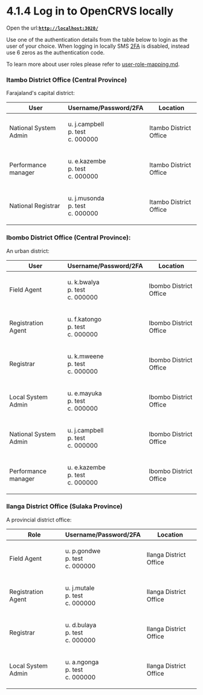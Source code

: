 # 4.1.4 Log in to OpenCRVS locally

Open the url:[**`http://localhost:3020/`**](http://localhost:3020/)

Use one of the authentication details from the table below to login as the user of your choice. When logging in locally SMS [2FA](https://en.wikipedia.org/wiki/Multi-factor_authentication) is disabled, instead use 6 zeros as the authentication code.

To learn more about user roles please refer to [user-role-mapping.md](../../../default-configuration/opencrvs-configuration-in-farajaland/user-role-mapping.md "mention").

### Itambo District Office (Central Province)

Farajaland's capital district:

| User                  | Username/Password/2FA                        | Location               |
| --------------------- | -------------------------------------------- | ---------------------- |
| National System Admin | <p>u. j.campbell<br>p. test<br>c. 000000</p> | Itambo District Office |
| Performance manager   | <p>u. e.kazembe<br>p. test<br>c. 000000</p>  | Itambo District Office |
| National Registrar    | <p>u. j.musonda<br>p. test<br>c. 000000</p>  | Itambo District Office |

### Ibombo District Office (Central Province):

An urban district:

| User                  | Username/Password/2FA                        | Location               |
| --------------------- | -------------------------------------------- | ---------------------- |
| Field Agent           | <p>u. k.bwalya<br>p. test<br>c. 000000</p>   | Ibombo District Office |
| Registration Agent    | <p>u. f.katongo<br>p. test<br>c. 000000</p>  | Ibombo District Office |
| Registrar             | <p>u. k.mweene<br>p. test<br>c. 000000</p>   | Ibombo District Office |
| Local System Admin    | <p>u. e.mayuka<br>p. test<br>c. 000000</p>   | Ibombo District Office |
| National System Admin | <p>u. j.campbell<br>p. test<br>c. 000000</p> | Ibombo District Office |
| Performance manager   | <p>u. e.kazembe<br>p. test<br>c. 000000</p>  | Ibombo District Office |

### **Ilanga District Office** (Sulaka Province)

A provincial district office:

| Role               | Username/Password/2FA                      | Location               |
| ------------------ | ------------------------------------------ | ---------------------- |
| Field Agent        | <p>u. p.gondwe<br>p. test<br>c. 000000</p> | Ilanga District Office |
| Registration Agent | <p>u. j.mutale<br>p. test<br>c. 000000</p> | Ilanga District Office |
| Registrar          | <p>u. d.bulaya<br>p. test<br>c. 000000</p> | Ilanga District Office |
| Local System Admin | <p>u. a.ngonga<br>p. test<br>c. 000000</p> | Ilanga District Office |
